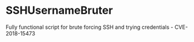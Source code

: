 # SSHUsernameBruter
Fully functional script for brute forcing SSH and trying credentials - CVE-2018-15473
